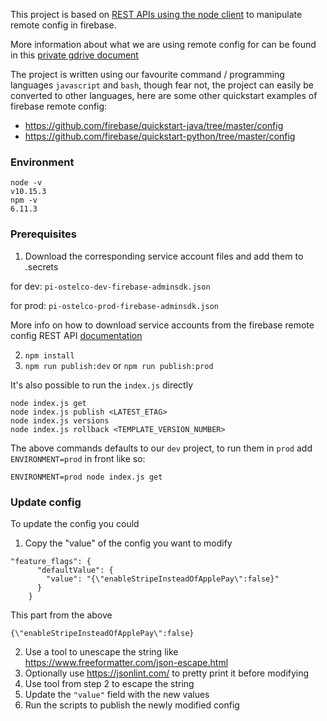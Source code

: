 This project is based on [REST APIs using the node client](https://github.com/firebase/quickstart-nodejs/tree/master/config) to manipulate remote config in firebase.

More information about what we are using remote config for can be found in this [private gdrive document](https://docs.google.com/document/d/1UNAAbFE_U8KVSd5SNg_Z0Gm9Kn7TY2UbQbbsDdz6ZGg)

The project is written using our favourite command / programming languages `javascript` and `bash`, though fear not, the project can easily be converted to other languages, here are some other quickstart examples of firebase remote config:
- https://github.com/firebase/quickstart-java/tree/master/config
- https://github.com/firebase/quickstart-python/tree/master/config

### Environment

```
node -v
v10.15.3
npm -v
6.11.3
```

### Prerequisites
1. Download the corresponding service account files and add them to .secrets

for dev: `pi-ostelco-dev-firebase-adminsdk.json`

for prod: `pi-ostelco-prod-firebase-adminsdk.json`

More info on how to download service accounts from the firebase remote config REST API [documentation](https://firebase.google.com/docs/remote-config/use-config-rest#step_2_get_an_access_token_to_authenticate_and_authorize_api_requests)

2. `npm install`
3. `npm run publish:dev` or `npm run publish:prod`


It's also possible to run the `index.js` directly

```
node index.js get
node index.js publish <LATEST_ETAG>
node index.js versions
node index.js rollback <TEMPLATE_VERSION_NUMBER>
```

The above commands defaults to our `dev` project, to run them in `prod` add `ENVIRONMENT=prod` in front like so:

`ENVIRONMENT=prod node index.js get`

### Update config

To update the config you could

1. Copy the "value" of the config you want to modify

```
"feature_flags": {
      "defaultValue": {
        "value": "{\"enableStripeInsteadOfApplePay\":false}"
      }
    }
```
This part from the above

`{\"enableStripeInsteadOfApplePay\":false}`

2. Use a tool to unescape the string like https://www.freeformatter.com/json-escape.html
3. Optionally use https://jsonlint.com/ to pretty print it before modifying
4. Use tool from step 2 to escape the string
5. Update the `"value"` field with the new values 
6. Run the scripts to publish the newly modified config


